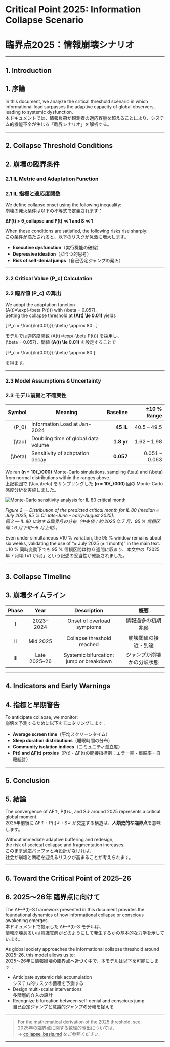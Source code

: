 # Critical Point 2025: Information Collapse Scenario  
# 臨界点2025：情報崩壊シナリオ

---

## 1. Introduction  
## 1. 序論

In this document, we analyze the critical threshold scenario in which informational load surpasses the adaptive capacity of global observers, leading to systemic dysfunction.  
本ドキュメントでは、情報負荷が観測者の適応容量を超えることにより、システム的機能不全が生じる「臨界シナリオ」を解析する。

---

## 2. Collapse Threshold Conditions  
## 2. 崩壊の臨界条件  

### 2.1 IL Metric and Adaptation Function  
### 2.1 IL 指標と適応度関数  

We define collapse onset using the following inequality:  
崩壊の発火条件は以下の不等式で定義されます：  

**ΔF(t) > θ_collapse and P(t) ≪ 1 and S ≪ 1**  

When these conditions are satisfied, the following risks rise sharply:  
この条件が満たされると、以下のリスクが急激に増大します。  

- **Executive dysfunction**（実行機能の破綻）  
- **Depressive ideation**（抑うつ的思考）  
- **Risk of self-denial jumps**（自己否定ジャンプの発火）  

---

### 2.2 Critical Value \(P_c\) Calculation  
### 2.2 臨界値 \(P_c\) の算出  

We adopt the adaptation function  
\(A(t)=\exp(-\beta P(t))\) with \(\beta = 0.057\).  
Setting the collapse threshold at **\(A(t) \le 0.01\)** yields  

\[
P_c = \frac{\ln(0.01)}{-\beta} \approx 80 .
\]

モデルでは適応度関数 \(A(t)=\exp(-\beta P(t))\) を採用し、  
\(\beta = 0.057\)、閾値 **\(A(t) \le 0.01\)** を設定することで  

\[
P_c = \frac{\ln(0.01)}{-\beta} \approx 80
\]

を得ます。  

---

### 2.3 Model Assumptions & Uncertainty  
### 2.3 モデル前提と不確実性  

| Symbol | Meaning | Baseline | ±10 % Range |  
|-------:|---------|---------:|------------:|  
| \(P_0\) | Information Load at Jan-2024 | **45 IL** | 40.5 – 49.5 |  
| \(\tau\) | Doubling time of global data volume | **1.8 yr** | 1.62 – 1.98 |  
| \(\beta\) | Sensitivity of adaptation decay | **0.057** | 0.051 – 0.063 |  

We ran **\(n = 10{,}000\)** Monte-Carlo simulations, sampling \(\tau\) and \(\beta\) from normal distributions within the ranges above.  
上記範囲で \(\tau,\beta\) をサンプリングした **\(n = 10{,}000\)** 回の Monte-Carlo 感度分析を実施しました。  

![Monte-Carlo sensitivity analysis for IL 80 critical month](../assets/critical_month_histogram.png)

*Figure 2 — Distribution of the predicted critical month for IL 80 (median ≈ July 2025; 95 % CI: late-June – early-August 2025).*  
*図 2 — IL 80 に対する臨界月の分布（中央値：約 2025 年 7 月、95 % 信頼区間：6 月下旬〜8 月上旬）。*  

Even under simultaneous ±10 % variation, the 95 % window remains about six weeks, validating the use of “≈ July 2025 (± 1 month)” in the main text.  
±10 % 同時変動下でも 95 % 信頼区間は約 6 週間に収まり、本文中の「2025 年 7 月頃 (±1 か月)」という記述の妥当性が確認されました。  

---

## 3. Collapse Timeline  
## 3. 崩壊タイムライン

| Phase | Year          | Description                                  | 概要                             |
|:-----:|:-------------:|:--------------------------------------------:|:--------------------------------:|
| I     | 2023–2024     | Onset of overload symptoms                   | 情報過多の初期兆候               |
| II    | Mid 2025      | Collapse threshold reached                   | 崩壊閾値の接近・到達             |
| III   | Late 2025–26  | Systemic bifurcation: jump or breakdown      | ジャンプか崩壊かの分岐状態       |

---

## 4. Indicators and Early Warnings  
## 4. 指標と早期警告

To anticipate collapse, we monitor:  
崩壊を予測するために以下をモニタリングします：

- **Average screen time**（平均スクリーンタイム）  
- **Sleep duration distributions**（睡眠時間の分布）  
- **Community isolation indices**（コミュニティ孤立度）  
- **P(t) and ΔF(t) proxies**（P(t)・ΔF(t)の間接指標例：エラー率・離脱率・自殺統計）

---

## 5. Conclusion  
## 5. 結論

The convergence of ΔF↑, P(t)↓, and S↓ around 2025 represents a critical global moment.  
2025年前後に ΔF↑・P(t)↓・S↓ が交差する構造は、**人類史的な臨界点**を意味します。

Without immediate adaptive buffering and redesign,  
the risk of societal collapse and fragmentation increases.  
このまま適応バッファと再設計がなければ、  
社会が崩壊と断絶を迎えるリスクが高まることが考えられます。

---

## 6. Toward the Critical Point of 2025–26  
## 6. 2025〜26年 臨界点に向けて

The ΔF–P(t)–S framework presented in this document provides the foundational dynamics of how informational collapse or conscious awakening emerges.  
本ドキュメントで提示した ΔF–P(t)–S モデルは、  
情報崩壊あるいは意識覚醒がどのようにして発生するかの基本的な力学を示しています。

As global society approaches the informational collapse threshold around 2025–26, this model allows us to:  
2025〜26年に情報崩壊の臨界点へ近づく中で、本モデルは以下を可能にします：

- Anticipate systemic risk accumulation  
  システム的リスクの蓄積を予測する  
- Design multi-scalar interventions  
  多階層的介入の設計  
- Recognize bifurcation between self-denial and conscious jump  
  自己否定ジャンプと意識的ジャンプの分岐を捉える

---

> For the mathematical derivation of the 2025 threshold, see:  
2025年の臨界点に関する数理的導出については、  
→ [collapse_basis.md](./collapse_basis.md)  をご参照ください。

---
